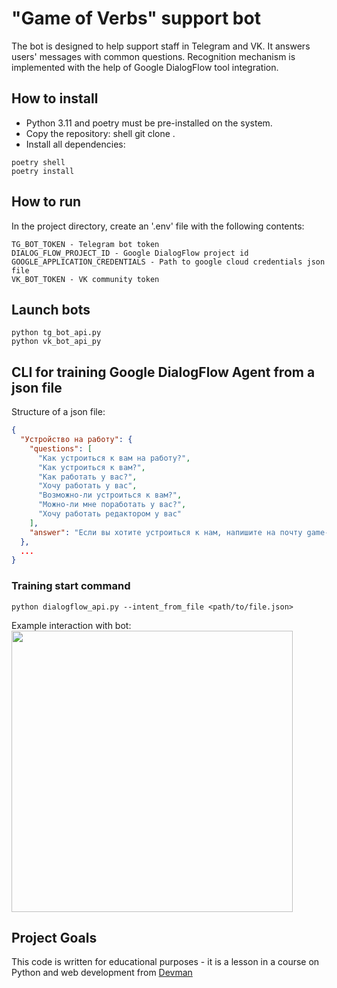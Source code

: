 # "Game of Verbs" support bot

The bot is designed to help support staff in Telegram and VK. 
It answers users' messages with common questions. 
Recognition mechanism is implemented with the help of Google DialogFlow tool integration.

## How to install

- Python 3.11 and poetry must be pre-installed on the system.
- Copy the repository: shell git clone <repository link>. 
- Install all dependencies: 
```shell 
poetry shell 
poetry install 
```
## How to run

In the project directory, create an '.env' file with the following contents:
```
TG_BOT_TOKEN - Telegram bot token
DIALOG_FLOW_PROJECT_ID - Google DialogFlow project id
GOOGLE_APPLICATION_CREDENTIALS - Path to google cloud credentials json file
VK_BOT_TOKEN - VK community token
```

## Launch bots

```shell
python tg_bot_api.py
python vk_bot_api_py
```

## CLI for training Google DialogFlow Agent from a json file

Structure of a json file:
```json
{
  "Устройство на работу": {
    "questions": [
      "Как устроиться к вам на работу?",
      "Как устроиться к вам?",
      "Как работать у вас?",
      "Хочу работать у вас",
      "Возможно-ли устроиться к вам?",
      "Можно-ли мне поработать у вас?",
      "Хочу работать редактором у вас"
    ],
    "answer": "Если вы хотите устроиться к нам, напишите на почту game-of-verbs@gmail.com мини-эссе о себе и прикрепите ваше портфолио."
  },
  ...
}
```
### Training start command

```shell
python dialogflow_api.py --intent_from_file <path/to/file.json>
```

Example interaction with bot:
<img src="https://github.com/Sangdak/game_of_verbs_bot/blob/master/readme.gif" width="450"/>



## Project Goals 
This code is written for educational purposes - it is a lesson in a course on Python 
and web development from [Devman](https://dvmn.org)
